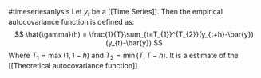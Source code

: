 #timeseriesanlysis 
Let $y_{t}$ be a [[Time Series]]. Then the empirical autocovariance function is defined as:
$$
\hat{\gamma}(h) = \frac{1}{T}\sum_{t=T_{1}}^{T_{2}}(y_{t+h}-\bar{y})(y_{t}-\bar{y})
$$
Where $T_{1}=\max(1,1-h)$ and $T_{2}=\min(T,T-h)$.
It is a estimate of the [[Theoretical autocovariance function]] 